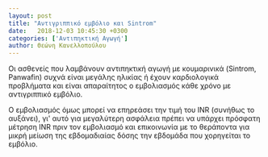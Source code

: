 ```yaml
---
layout: post
title: "Αντιγριππικό εμβόλιο και Sintrom"
date:   2018-12-03 10:45:30 +0300
categories: ['Αντιπηκτική Αγωγή']
author: Θεώνη Κανελλοπούλου
---
```


Οι ασθενείς που λαμβάνουν αντιπηκτική αγωγή με κουμαρινικά (Sintrom, Panwafin) συχνά είναι μεγάλης ηλικίας ή έχουν καρδιολογικά προβλήματα και είναι απαραίτητος ο εμβολιασμός κάθε χρόνο με αντιγριππικό εμβόλιο.
<!--break-->

Ο εμβολιασμός όμως μπορεί να επηρεάσει την τιμή του INR (συνήθως το αυξάνει), γι' αυτό για μεγαλύτερη ασφάλεια πρέπει να υπάρχει πρόσφατη μέτρηση INR πριν τον εμβολιασμό και επικοινωνία με το θεράποντα για μικρή μείωση της εβδομαδιαίας δόσης την εβδομάδα που χορηγείται το εμβόλιο.

